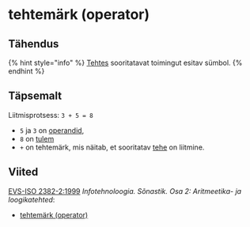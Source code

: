 # tehtemärk \(operator\)

## Tähendus

{% hint style="info" %}
[Tehtes](tehe-operation.md) sooritatavat toimingut esitav sümbol.
{% endhint %}

## Täpsemalt

Liitmisprotsess: `3 + 5 = 8` 

* `5`  ja `3`  on [operandid](operand-operand.md), 
* `8` on [tulem](tulem-result.md) 
* `+` on tehtemärk, mis näitab, et sooritatav [tehe](tehe-operation.md) on liitmine.

## Viited

[EVS-ISO 2382-2:1999](http://www.evs.ee/tooted/evs-iso-2382-2-1999) _Infotehnoloogia. Sõnastik. Osa 2: Aritmeetika- ja loogikatehted_:

* [tehtemärk \(operator\)](http://www.eki.ee/dict/its/index.cgi?Q=D075DCD4-6C03-1014-88DC-FC5F0DBED45A&F=GUID&C01=1&C02=0&C10=1) 

